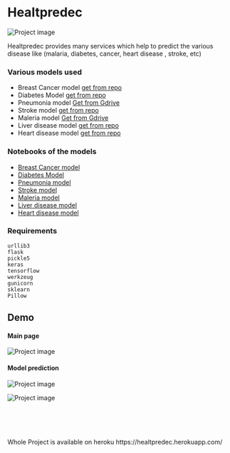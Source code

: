# Healtpredec

![Project image](demo/front_page.gif)

Healtpredec provides many services which help to predict the various disease like (malaria, diabetes, cancer, heart disease , stroke, etc)

### Various models used

* Breast Cancer model [get from repo](ML_models/Breast_cancer_model)
* Diabetes Model [get from repo](ML_models/Diabetes_model)
* Pneumonia model [Get from Gdrive](https://drive.google.com/file/d/1vFdWdVc99Lk_y9rxu2E9YI5wR_437gbD/view?usp=sharing)
* Stroke model [get from repo](ML_models/Stroke_model)
* Maleria model [Get from Gdrive](https://drive.google.com/file/d/1cu2PpRddS6FWBIJ8-Tu-pMmWMp_aNNZ-/view?usp=sharing)
* Liver disease model [get from repo](ML_models/Liver_model)
* Heart disease model [get from repo](ML_models/Heart_desease_model)

### Notebooks of the models
* [Breast Cancer model ](https://nbviewer.jupyter.org/github/atultyagi612/Healtpredec/blob/main/Model%20Notebooks/Breast%20cancer.ipynb)
* [Diabetes Model](https://nbviewer.jupyter.org/github/atultyagi612/Healtpredec/blob/main/Model%20Notebooks/Diabetes.ipynb)
* [Pneumonia model](https://nbviewer.jupyter.org/github/atultyagi612/Healtpredec/blob/main/Model%20Notebooks/Pneumonia.ipynb)
* [Stroke model](https://nbviewer.jupyter.org/github/atultyagi612/Healtpredec/blob/main/Model%20Notebooks/Stroke%20prediction.ipynb)
* [Maleria model](https://nbviewer.jupyter.org/github/atultyagi612/Healtpredec/blob/main/Model%20Notebooks/Maleria%20detection.ipynb)
* [Liver disease model](https://nbviewer.jupyter.org/github/atultyagi612/Healtpredec/blob/main/Model%20Notebooks/Liver%20prediction.ipynb)
* [Heart disease model](https://nbviewer.jupyter.org/github/atultyagi612/Healtpredec/blob/main/Model%20Notebooks/Heart%20Disease%20Predictions.ipynb)

### Requirements
```
urllib3
flask
pickle5
keras
tensorflow
werkzeug
gunicorn
sklearn
Pillow
```

## Demo

#### Main page
![Project image](demo/front_page.gif)

#### Model prediction
![Project image](demo/model1.gif)

![Project image](demo/model13.gif)


<br/>
<br/>
<br/>
<br/>
Whole Project is available on heroku https://healtpredec.herokuapp.com/

